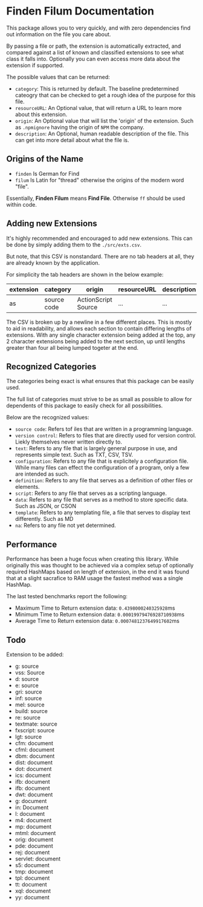 # Finden Filum Documentation

This package allows you to very quickly, and with zero dependencies find out information on the file you care about.

By passing a file or path, the extension is automatically extracted, and compared against a list of known and classified extensions to see what class it falls into. Optionally you can even access more data about the extension if supported.

The possible values that can be returned:

* `category`: This is returned by default. The baseline predetermined cateogry that can be checked to get a rough idea of the purpose for this file.
* `resourceURL`: An Optional value, that will return a URL to learn more about this extension.
* `origin`: An Optional value that will list the 'origin' of the extension. Such as `.npmignore` having the origin of `NPM` the company.
* `description`: An Optional, human readable description of the file. This can get into more detail about what the file is.

## Origins of the Name

* `finden` Is German for Find
* `filum` Is Latin for "thread" otherwise the origins of the modern word "file".

Essentially, **Finden Filum** means **Find File**. Otherwise `ff` should be used within code.

## Adding new Extensions

It's highly recommended and encouraged to add new extensions. This can be done by simply adding them to the `./src/exts.csv`.

But note, that this CSV is nonstandard. There are no tab headers at all, they are already known by the application.

For simplicity the tab headers are shown in the below example:

| extension | category | origin | resourceURL | description |
| --- | --- | --- | --- | --- |
| as | source code | ActionScript Source | ... | ... | ... |

The CSV is broken up by a newline in a few different places. This is mostly to aid in readability, and allows each section to contain differing lengths of extensions. With any single character extension being added at the top, any 2 character extensions being added to the next section, up until lengths greater than four all being lumped togeter at the end.

## Recognized Categories

The categories being exact is what ensures that this package can be easily used.

The full list of categories must strive to be as small as possible to allow for dependents of this package to easily check for all possibilities.

Below are the recognized values:

- `source code`: Refers tof iles that are written in a programming language.
- `version control`: Refers to files that are directly used for version control. Liekly themselves never written directly to.
- `text`: Refers to any file that is largely general purpose in use, and represents simple text. Such as TXT, CSV, TSV.
- `configuration`: Refers to any file that is explicitely a configuration file. While many files can effect the configuration of a program, only a few are intended as such.
- `definition`: Refers to any file that serves as a definition of other files or elements.
- `script`: Refers to any file that serves as a scripting language.
- `data`: Refers to any file that serves as a method to store specific data. Such as JSON, or CSON
- `template`: Refers to any templating file, a file that serves to display text differently. Such as MD
- `na`: Refers to any file not yet determined.

## Performance

Performance has been a huge focus when creating this library. While originally this was thought to be achieved via a complex setup of optionally required HashMaps based on length of extension, in the end it was found that at a slight sacrafice to RAM usage the fastest method was a single HashMap.

The last tested benchmarks report the following:

- Maximum Time to Return extension data: `0.4398000240325928`ms
- Minimum Time to Return extension data: `0.00019979476928710938`ms
- Average Time to Return extension data: `0.0007481237649917602`ms

## Todo

Extension to be added:

- g: source
- vss: Source
- d: source
- e: source
- gri: source
- inf: source
- mel: source
- build: source
- re: source
- textmate: source
- fxscript: source
- lgt: source
- cfm: document
- cfml: document
- dbm: document
- dist: document
- dot: document
- ics: document
- ifb: document
- ifb: document
- dwt: document
- g: document
- in: Document
- l: document
- m4: document
- mp: document
- mtml: document
- orig: document
- pde: document
- rej: document
- servlet: document
- s5: document
- tmp: document
- tpl: document
- tt: document
- xql: document
- yy: document
